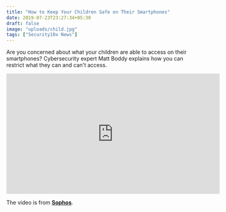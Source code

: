 ```yaml
---
title: "How to Keep Your Children Safe on Their Smartphones"
date: 2019-07-23T23:27:34+05:30
draft: false
image: "uploads/child.jpg"
tags: ["Security10x News"]
---
```


Are you concerned about what your children are able to access on their smartphones? Cybersecurity expert Matt Boddy explains how you can restrict what they can and can't access.

<iframe width="560" height="315" src="https://www.youtube.com/embed/QEkoetCHVRY" frameborder="0" allow="accelerometer; autoplay; encrypted-media; gyroscope; picture-in-picture" allowfullscreen></iframe>

The video is from **[Sophos](https://www.sophos.com)**.